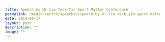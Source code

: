 ```yaml
---
title: Speech by Mr Lim Teck Yin Sport Matter Conference
permalink: /media-centre/speeches/speech-by-mr-lim-teck-yin-sport-matter-conference/
date: 2014-09-17
layout: post
description: ""
image: ""
---
```

